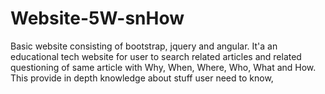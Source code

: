 # Website-5W-snHow
Basic website consisting of bootstrap, jquery and angular. It'a an educational tech website for user to search related articles and related questioning of same article with Why, When, Where, Who, What and How. This provide in depth knowledge about stuff user need to know, 
